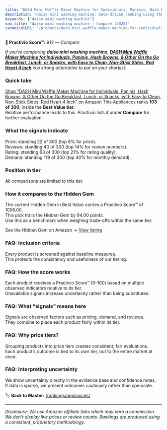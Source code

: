 ```yaml
---
title: "DASH Mini Waffle Maker Machine for Individuals, Paninis, Hash Browns, & Other On the Go Breakfast, Lunch, or Snacks, with Easy to Clean, Non-Stick Sides, Red Heart 4 Inch"
description: "daiso mini washing machine: Data-driven ranking using the Practivio Score™. Positioned by quality, value, demand, findability, momentum."
keywords: ["daiso mini washing machine"]
seo_title: "daiso mini washing machine — Compare (2025)"
canonicalURL: "/products/dash-mini-waffle-maker-machine-for-individuals-paninis-hash-browns-other-on-the-go-breakfast-lunch-or-snacks-with-easy-to-clean-non-stick-sides-red-heart-4-inch-B07MY24CML/"
---
```


**🛒 Practivio Score™:** 912 — _Compare_


*If you're comparing **daiso mini washing machine**, **[DASH Mini Waffle Maker Machine for Individuals, Paninis, Hash Browns, & Other On the Go Breakfast, Lunch, or Snacks, with Easy to Clean, Non-Stick Sides, Red Heart 4 Inch](https://www.amazon.com/dp/B07MY24CML?tag=practivio-20)** is a strong alternative to put on your shortlist.*
### Quick take
[Shop “DASH Mini Waffle Maker Machine for Individuals, Paninis, Hash Browns, & Other On the Go Breakfast, Lunch, or Snacks, with Easy to Clean, Non-Stick Sides, Red Heart 4 Inch” on Amazon](https://www.amazon.com/dp/B07MY24CML?tag=practivio-20)
This Appliances ranks **103 of 300**, inside the **Best Value tier**.  
Relative performance leads to this: Practivio lists it under **Compare** for further evaluation.

### What the signals indicate
Price: standing 22 of 300 (top 8% for price).  
Reviews: standing 40 of 300 (top 14% for review numbers).  
Rating: standing 63 of 300 (top 21% for rating quality).  
Demand: standing 119 of 300 (top 40% for monthly demand).

### Position in tier
All comparisons are limited to this tier.

### How it compares to the Hidden Gem
The current Hidden Gem in Best Value carries a Practivio Score™ of 1006.00.  
This pick trails the Hidden Gem by 94.00 points.  
Use this as a benchmark when weighing trade-offs within the same tier.  

See the Hidden Gem on Amazon → [View listing](https://www.amazon.com/dp/B0764HS4SL?tag=practivio-20)

### FAQ: Inclusion criteria
Every product is screened against baseline measures.  
This protects the consistency and usefulness of our tiering.

### FAQ: How the score works
Each product receives a Practivio Score™ (0–100) based on multiple observed indicators relative to its tier.  
Unavailable signals increase uncertainty rather than being substituted.

### FAQ: What “signals” means here
Signals are observed factors such as pricing, demand, and reviews.  
They combine to place each product fairly within its tier.

### FAQ: Why price tiers?
Grouping products into price tiers creates consistent, fair evaluations.  
Each product’s outcome is tied to its own tier, not to the entire market at once.

### FAQ: Interpreting uncertainty
We show uncertainty directly in the evidence base and confidence notes.  
If data is sparse, we present outcomes cautiously rather than speculate.

<!-- Missing template for Compare/CompareWithinPriceClass -->


🏷️ **Back to Master:** [/rankings/appliances/](/rankings/appliances/)

---
_Disclosure: We use Amazon affiliate links which may earn a commission. We don’t display live prices or review counts. Rankings are produced using a consistent, proprietary methodology._
